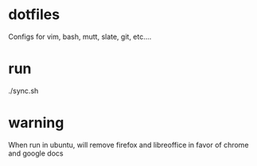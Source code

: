 dotfiles
========

Configs for vim, bash, mutt, slate, git, etc....


run
===

./sync.sh


warning
=======

When run in ubuntu, will remove firefox and libreoffice in favor of chrome and google docs
